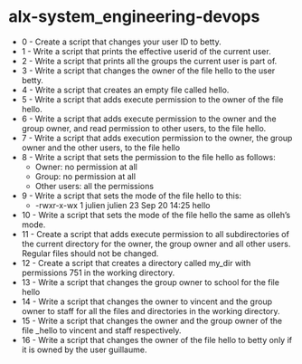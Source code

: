 # alx-system_engineering-devops
* 0 - Create a script that changes your user ID to betty. 
* 1 - Write a script that prints the effective userid of the current user. 
* 2 - Write a script that prints all the groups the current user is part of. 
* 3 - Write a script that changes the owner of the file hello to the user betty. 
* 4 - Write a script that creates an empty file called hello. 
* 5 - Write a script that adds execute permission to the owner of the file hello. 
* 6 - Write a script that adds execute permission to the owner and the group owner, and read permission to other users, to the file hello. 
* 7 - Write a script that adds execution permission to the owner, the group owner and the other users, to the file hello 
* 8 - Write a script that sets the permission to the file hello as follows: 
    - Owner: no permission at all
    - Group: no permission at all
    - Other users: all the permissions
* 9 - Write a script that sets the mode of the file hello to this: 
    - -rwxr-x-wx 1 julien julien 23 Sep 20 14:25 hello
* 10 - Write a script that sets the mode of the file hello the same as olleh’s mode. 
* 11 - Create a script that adds execute permission to all subdirectories of the current directory for the owner, the group owner and all other users. Regular files should not be changed. 
* 12 - Create a script that creates a directory called my_dir with permissions 751 in the working directory. 
* 13 - Write a script that changes the group owner to school for the file hello 
* 14 - Write a script that changes the owner to vincent and the group owner to staff for all the files and directories in the working directory. 
* 15 - Write a script that changes the owner and the group owner of the file _hello to vincent and staff respectively. 
* 16 - Write a script that changes the owner of the file hello to betty only if it is owned by the user guillaume.
